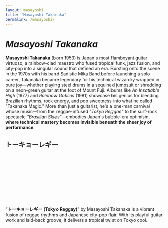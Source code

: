 ```yaml
---
layout: masayoshi
title: "Masayoshi Takanaka"
permalink: /masayoshi/
---
```


# ***Masayoshi Takanaka***

**Masayoshi Takanaka** (born 1953) is Japan's most flamboyant guitar virtuoso, a rainbow-clad maestro who fused tropical funk, jazz fusion, and city-pop into a singular sound that defined an era. Bursting onto the scene in the 1970s with his band Sadistic Mika Band before launching a solo career, Takanaka became legendary for his technical wizardry wrapped in pure joy—whether playing steel drums in a sequined jumpsuit or shredding on a neon-green guitar at the foot of Mount Fuji. Albums like *An Insatiable High* (1977) and *Rainbow Goblins* (1981) showcase his genius for blending Brazilian rhythms, rock energy, and pop sweetness into what he called "Takanaka Magic." More than just a guitarist, he's a one-man carnival whose music—from the reggae-infused *"Tokyo Reggae"* to the surf-rock spectacle *"Brasilian Skies"*—embodies Japan's bubble-era optimism, **where technical mastery becomes invisible beneath the sheer joy of performance**.

## トーキョーレギー

<script src="https://fast.wistia.com/player.js" async></script><script src="https://fast.wistia.com/embed/f0vlj55jyc.js" async type="module"></script><style>wistia-player[media-id='f0vlj55jyc']:not(:defined) { background: center / contain no-repeat url('https://fast.wistia.com/embed/medias/f0vlj55jyc/swatch'); display: block; filter: blur(5px); }</style> <wistia-player media-id="f0vlj55jyc" aspect="1.0" style="width: 150px;height: 150px;"></wistia-player>

“**トーキョーレギー (Tokyo Reggay)**” by Masayoshi Takanaka is a vibrant fusion of reggae rhythms and Japanese city-pop flair. With its playful guitar work and laid-back groove, it delivers a tropical twist on Tokyo cool.